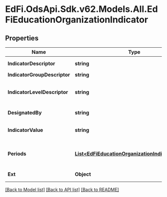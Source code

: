 # EdFi.OdsApi.Sdk.v62.Models.All.EdFiEducationOrganizationIndicator

## Properties

Name | Type | Description | Notes
------------ | ------------- | ------------- | -------------
**IndicatorDescriptor** | **string** | The name or code for the indicator or metric. | 
**IndicatorGroupDescriptor** | **string** | The name for a group of indicators. | [optional] 
**IndicatorLevelDescriptor** | **string** | The value of the indicator or metric, as a value from a controlled vocabulary. The semantics of an empty value is \&quot;not submitted.\&quot; | [optional] 
**DesignatedBy** | **string** | The person, organization, or department that defined the metric. | [optional] 
**IndicatorValue** | **string** | The value of the indicator or metric. The semantics of an empty value is \&quot;not submitted.\&quot; | [optional] 
**Periods** | [**List&lt;EdFiEducationOrganizationIndicatorPeriod&gt;**](EdFiEducationOrganizationIndicatorPeriod.md) | An unordered collection of educationOrganizationIndicatorPeriods. The time period or as-of date for the indicator. | [optional] 
**Ext** | **Object** | Extensions to the EducationOrganizationIndicator entity. | [optional] 

[[Back to Model list]](../../README.md#documentation-for-models) [[Back to API list]](../../README.md#documentation-for-api-endpoints) [[Back to README]](../../README.md)

